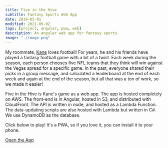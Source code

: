 ```yaml
---
title: Five in the Hive
subtitle: Fantasy Sports Web App
date: 2019-05-01
modified: 2021-09-02
tags: [project, angular, pwa, web]
description: An angular web app for fantasy sports.
image: "./image.png"
---
```

My roommate, [Kane](http://kanepenley.com/) loves football! For years, he and his friends have played a fantasy football game with a bit of a twist. Each week during the season, each person chooses five NFL teams that they think will win against the Vegas spread for a specific game. In the past, everyone shared their picks in a group message, and calculated a leaderboard at the end of each week and again at the end of the season, but all that was a ton of work, so we made it easier!

Five in the Hive is Kane's game as a web app. The app is hosted completely on AWS. The front-end is in Angular, hosted in S3, and distributed with CloudFront. The API is written in node, and hosted as a Lambda Function. The data-updating scripts are also hosted with Lambda but written in C#. We use DynamoDB as the database.

Click below to play! It's a PWA, so if you love it, you can install it to your phone.

<div class="link-row"><a href="https://fiveinthehive.net/">Open the App</a></div>